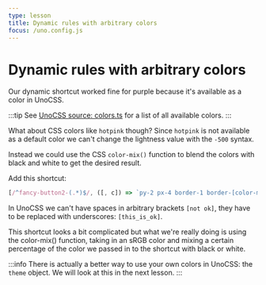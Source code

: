 ```yaml
---
type: lesson
title: Dynamic rules with arbitrary colors
focus: /uno.config.js
---
```


# Dynamic rules with arbitrary colors

Our dynamic shortcut worked fine for purple because it's available as a color in UnoCSS. 

:::tip
See [UnoCSS source: colors.ts](https://github.com/unocss/unocss/blob/main/packages/preset-mini/src/_theme/colors.ts) for a list of all available colors.
:::

What about CSS colors like `hotpink` though? Since `hotpink` is not available as a default color we can't change the lightness value with the `-500` syntax. 

Instead we could use the CSS `color-mix()` function to blend the colors with black and white to get the desired result.

Add this shortcut:

```js
[/^fancy-button2-(.*)$/, ([, c]) => `py-2 px-4 border-1 border-[color-mix(in_srgb,_${c}_70%,_black)] bg-[color-mix(in_srgb,_${c}_100%,_white)] hover:bg-[color-mix(in_srgb,_${c}_50%,_white)] rounded-lg shadow-md`]
```

In UnoCSS we can't have spaces in arbitrary brackets `[not ok]`, they have to be replaced with underscores: `[this_is_ok]`. 

This shortcut looks a bit complicated but what we're really doing is using the color-mix() function, taking in an sRGB color and mixing a certain percentage of the color we passed in to the shortcut with black or white.

:::info
There is actually a better way to use your own colors in UnoCSS: the `theme` object. We will look at this in the next lesson.
:::